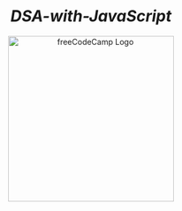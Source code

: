 # <div align="center">***DSA-with-JavaScript*** </div>
<div align="center">
    <img src="https://avatars2.githubusercontent.com/u/9892522?v=3&s=400" alt="freeCodeCamp Logo" width="300" height="300"/> 
</div>